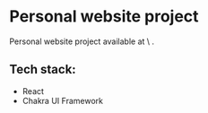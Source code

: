 # Personal website project

Personal website project available at \ .

## Tech stack:

- React
- Chakra UI Framework
